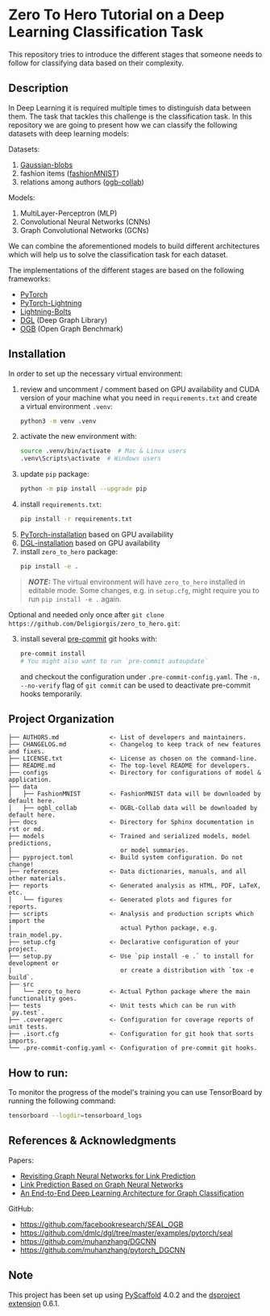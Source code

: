 # Zero To Hero Tutorial on a Deep Learning Classification Task

This repository tries to introduce the different stages
that someone needs to follow for classifying data based on their complexity.

## Description

In Deep Learning it is required multiple times to distinguish data between them.
The task that tackles this challenge is the classification task.
In this repository we are going to present how we can classify
the following datasets with deep learning models:

Datasets:
1. [Gaussian-blobs]
2. fashion items ([fashionMNIST])
3. relations among authors ([ogb-collab])

Models:
1. MultiLayer-Perceptron (MLP)
2. Convolutional Neural Networks (CNNs)
3. Graph Convolutional Networks (GCNs)

We can combine the aforementioned models to build different architectures which
will help us to solve the classification task for each dataset.

The implementations of the different stages are based on the following frameworks:
 - [PyTorch]
 - [PyTorch-Lightning]
 - [Lightning-Bolts]
 - [DGL] (Deep Graph Library)
 - [OGB] (Open Graph Benchmark)

## Installation

In order to set up the necessary virtual environment:

1. review and uncomment / comment based on GPU availability and CUDA version
of your machine what you need in `requirements.txt`
and create a virtual environment `.venv`:
   ```bash
   python3 -m venv .venv
   ```
2. activate the new environment with:
   ```bash
   source .venv/bin/activate  # Mac & Linux users
   .venv\Scripts\activate  # Windows users
   ```
3. update `pip` package:
   ```bash
   python -m pip install --upgrade pip
   ```
4. install `requirements.txt`:
   ```bash
   pip install -r requirements.txt
   ```
5. [PyTorch-installation] based on GPU availability
6. [DGL-installation] based on GPU availability
7. install `zero_to_hero` package:
   ```bash
   pip install -e .
   ```
> **_NOTE:_**  The virtual environment will have `zero_to_hero` installed in editable mode.
> Some changes, e.g. in `setup.cfg`, might require you to run `pip install -e .` again.

Optional and needed only once after `git clone https://github.com/Deligiorgis/zero_to_hero.git`:

3. install several [pre-commit] git hooks with:
   ```bash
   pre-commit install
   # You might also want to run `pre-commit autoupdate`
   ```
   and checkout the configuration under `.pre-commit-config.yaml`.
   The `-n, --no-verify` flag of `git commit` can be used to deactivate pre-commit hooks temporarily.

## Project Organization

```
├── AUTHORS.md              <- List of developers and maintainers.
├── CHANGELOG.md            <- Changelog to keep track of new features and fixes.
├── LICENSE.txt             <- License as chosen on the command-line.
├── README.md               <- The top-level README for developers.
├── configs                 <- Directory for configurations of model & application.
├── data
│   ├── FashionMNIST        <- FashionMNIST data will be downloaded by default here.
│   ├── ogbl_collab         <- OGBL-Collab data will be downloaded by default here.
├── docs                    <- Directory for Sphinx documentation in rst or md.
├── models                  <- Trained and serialized models, model predictions,
│                              or model summaries.
├── pyproject.toml          <- Build system configuration. Do not change!
├── references              <- Data dictionaries, manuals, and all other materials.
├── reports                 <- Generated analysis as HTML, PDF, LaTeX, etc.
│   └── figures             <- Generated plots and figures for reports.
├── scripts                 <- Analysis and production scripts which import the
│                              actual Python package, e.g. train_model.py.
├── setup.cfg               <- Declarative configuration of your project.
├── setup.py                <- Use `pip install -e .` to install for development or
|                              or create a distribution with `tox -e build`.
├── src
│   └── zero_to_hero        <- Actual Python package where the main functionality goes.
├── tests                   <- Unit tests which can be run with `py.test`.
├── .coveragerc             <- Configuration for coverage reports of unit tests.
├── .isort.cfg              <- Configuration for git hook that sorts imports.
└── .pre-commit-config.yaml <- Configuration of pre-commit git hooks.
```

## How to run:

To monitor the progress of the model's training you can use
TensorBoard by running the following command:
```bash
tensorboard --logdir=tensorboard_logs
```

## References & Acknowledgments

Papers:

- [Revisiting Graph Neural Networks for Link Prediction]
- [Link Prediction Based on Graph Neural Networks]
- [An End-to-End Deep Learning Architecture for Graph Classification]

GitHub:

- https://github.com/facebookresearch/SEAL_OGB
- https://github.com/dmlc/dgl/tree/master/examples/pytorch/seal
- https://github.com/muhanzhang/DGCNN
- https://github.com/muhanzhang/pytorch_DGCNN

<!-- pyscaffold-notes -->

## Note

This project has been set up using [PyScaffold] 4.0.2 and the [dsproject extension] 0.6.1.

[pre-commit]: https://pre-commit.com/
[Jupyter]: https://jupyter.org/
[nbstripout]: https://github.com/kynan/nbstripout
[Google style]: http://google.github.io/styleguide/pyguide.html#38-comments-and-docstrings
[PyScaffold]: https://pyscaffold.org/
[dsproject extension]: https://github.com/pyscaffold/pyscaffoldext-dsproject
[fashionMNIST]: https://github.com/zalandoresearch/fashion-mnist
[ogb-collab]: https://ogb.stanford.edu/docs/linkprop/#ogbl-collab
[Gaussian-blobs]: https://scikit-learn.org/stable/modules/generated/sklearn.datasets.make_blobs.html
[PyTorch]: https://pytorch.org/
[OGB]: https://ogb.stanford.edu/
[DGL]: https://www.dgl.ai/
[DGL-installation]: https://www.dgl.ai/pages/start.html
[PyTorch-installation]: https://pytorch.org/
[PyTorch-Lightning]: https://www.pytorchlightning.ai/
[Lightning-Bolts]: https://lightning-bolts.readthedocs.io/en/latest/
[Link Prediction Based on Graph Neural Networks]: https://arxiv.org/abs/1802.09691
[Revisiting Graph Neural Networks for Link Prediction]: https://arxiv.org/abs/2010.16103
[An End-to-End Deep Learning Architecture for Graph Classification]: https://www.aaai.org/ocs/index.php/AAAI/AAAI18/paper/viewPaper/17146
